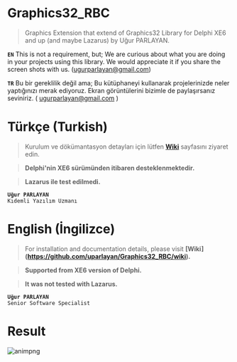 # Graphics32_RBC
> Graphics Extension that extend of Graphics32 Library for Delphi XE6 and up (and maybe Lazarus) by Uğur PARLAYAN.

**`EN`** This is not a requirement, but; We are curious about what you are doing in your projects using this library. We would appreciate it if you share the screen shots with us. (ugurparlayan@gmail.com)

**`TR`** Bu bir gereklilik değil ama; Bu kütüphaneyi kullanarak projelerinizde neler yaptığınızı merak ediyoruz. Ekran görüntülerini bizimle de paylaşırsanız seviniriz. ( ugurparlayan@gmail.com ) 

# Türkçe (Turkish)

> Kurulum ve dökümantasyon detayları için lütfen **[Wiki](https://github.com/uparlayan/Graphics32_RBC/wiki)** sayfasını ziyaret edin. 

> **Delphi'nin XE6 sürümünden itibaren desteklenmektedir.**

> **Lazarus ile test edilmedi.**


**`Uğur PARLAYAN`**<br>`Kıdemli Yazılım Uzmanı`

# English (İngilizce)

> For installation and documentation details, please visit **[Wiki] (https://github.com/uparlayan/Graphics32_RBC/wiki).**

> **Supported from XE6 version of Delphi.**

> **It was not tested with Lazarus.**


**`Uğur PARLAYAN`**<br>`Senior Software Specialist`

# Result

![animpng](https://github.com/uparlayan/Graphics32_RBC/blob/master/Graphics32RBC.png)
